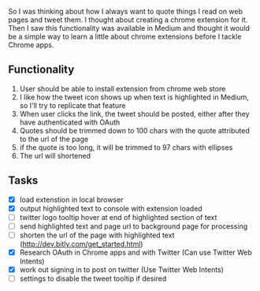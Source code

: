 So I was thinking about how I always want to quote things I read on web pages and tweet them. I thought about creating a chrome extension for it. Then I saw this functionality was available in Medium and thought it would be a simple way to learn a little about chrome extensions before I tackle Chrome apps.

## Functionality
1. User should be able to install extension from chrome web store
2. I like how the tweet icon shows up when text is highlighted in Medium, so I'll try to replicate that feature
3. When user clicks the link, the tweet should be posted, either after they have authenticated with OAuth
4. Quotes should be trimmed down to 100 chars with the quote attributed to the url of the page
5. if the quote is too long, it will be trimmed to 97 chars with ellipses 
6. The url will shortened

## Tasks
- [x] load extenstion in local browser
- [x] output highlighted text to console with extension loaded
- [ ] twitter logo tooltip hover at end of highlighted section of text
- [ ] send highlighted text and page url to background page for processing
- [ ] shorten the url of the page with highlighted text (http://dev.bitly.com/get_started.html)
- [x] Research OAuth in Chrome apps and with Twitter (Can use Twitter Web Intents)
- [x] work out signing in to post on twitter (Use Twitter Web Intents)
- [ ] settings to disable the tweet tooltip if desired
